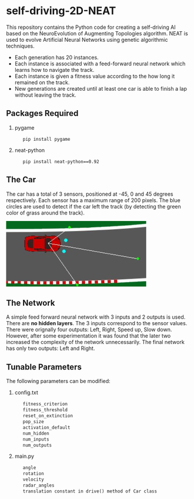 # self-driving-2D-NEAT
This repository contains the Python code for creating a self-driving AI based on the NeuroEvolution of Augmenting Topologies algorithm. NEAT is used to evolve Artificial Neural Networks using genetic algorithmic techniques.

* Each generation has 20 instances.
* Each instance is associated with a feed-forward neural network which learns how to navigate the track.
* Each instance is given a fitness value according to the how long it remained on the track.
* New generations are created until at least one car is able to finish a lap without leaving the track.


## Packages Required
1. pygame

          pip install pygame

2. neat-python

          pip install neat-python==0.92

## The Car
The car has a total of 3 sensors, positioned at -45, 0 and 45 degrees respectively. Each sensor has a maximum range of 200 pixels. The blue circles are used to detect if the car left the track (by detecting the green color of grass around the track). 

![alt text](https://github.com/AAnirudh07/self-driving-2D-NEAT/blob/main/car_with_sensors.JPG "Car with sensors")



## The Network
A simple feed forward neural network with 3 inputs and 2 outputs is used. There are **no hidden layers**. The 3 inputs correspond to the sensor values. There were orignally four outputs: Left, Right, Speed up, Slow down. However, after some experimentation it was found that the later two increased the complexity of the network unnecessarily. The final network has only two outputs: Left and Right. 


## Tunable Parameters
The following parameters can be modified:
1. config.txt
          
          fitness_criterion
          fitness_threshold
          reset_on_extinction
          pop_size
          activation_default
          num_hidden
          num_inputs 
          num_outputs
          
2. main.py

          angle
          rotation
          velocity
          radar_angles
          translation constant in drive() method of Car class
